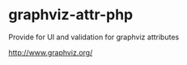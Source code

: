 graphviz-attr-php
=================

Provide for UI and validation for graphviz attributes

http://www.graphviz.org/

